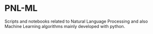 # PNL-ML
Scripts and notebooks related to Natural Language Processing and also Machine Learning algorithms mainly developed with python.
